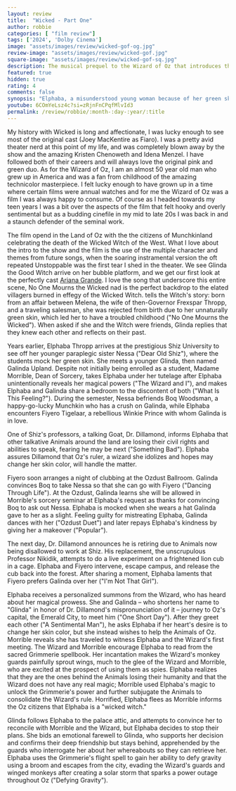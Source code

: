 ```yaml
---
layout: review
title:  "Wicked - Part One"
author: robbie
categories: [ "film review"]
tags: ['2024', 'Dolby Cinema']
image: "assets/images/review/wicked-gof-og.jpg"
review-image: "assets/images/review/wicked-gof.jpg"
square-image: "assets/images/review/wicked-gof-sq.jpg"
description: The musical prequel to the Wizard of Oz that introduces the most prominent witches and how Elpheba became the Wicked Witch.
featured: true
hidden: true
rating: 4
comments: false
synopsis: "Elphaba, a misunderstood young woman because of her green skin, and Glinda, a popular girl, become friends at Shiz University in the Land of Oz. After an encounter with the Wonderful Wizard of Oz, their friendship reaches a crossroads."  
youtube: 6COmYeLsz4c?si=zRjnFnCPqfMlvId3
permalink: /review/robbie/:month-:day-:year/:title
---
```

My history with Wicked is long and affectionate, I was lucky enough to see most of the original cast (Joey MacKentire as Fiaro).  I was a pretty avid theater nerd at this point of my life, and was completely blown away by the show and the amazing Kristen Chenoweth and Idena Menzel.  I have followed both of their careers and will always love the original pink and green duo. As for the Wizard of Oz, I am an almost 50 year old man who grew up in America and was a fan from childhood of the amazing technicolor masterpiece.  I felt lucky enough to have grown up in a time where certain films were annual watches and for me the Wizard of Oz was a film I was always happy to consume.  Of course as I headed towards my teen years I was a bit over the aspects of the film that felt hooky and overly sentimental but as a budding cinefile in my mid to late 20s I was back in and a staunch defender of the seminal work.

The film opend in the Land of Oz with the  the citizens of Munchkinland celebrating the death of the Wicked Witch of the West. What I love about the intro to the show and the film is the use of the multiple character and themes from future songs, when the soaring instramental version the oft repeated Unstoppable was the first tear I shed in the theater. We see Glinda the Good Witch arrive on her bubble platform, and we get our first look at the perfectly cast [Ariana Grande](https://www.imdb.com/name/nm3812858/).  I love the song that underscore this entire scene, No One Mourns the Wicked nad is the perfect backdrop to the elated villagers burned in effegy of the Wicked Witch. tells the Witch's story: born from an affair between Melena, the wife of then-Governor Frexspar Thropp, and a traveling salesman, she was rejected from birth due to her unnaturally green skin, which led her to have a troubled childhood ("No One Mourns the Wicked"). When asked if she and the Witch were friends, Glinda replies that they knew each other and reflects on their past.

Years earlier, Elphaba Thropp arrives at the prestigious Shiz University to see off her younger paraplegic sister Nessa ("Dear Old Shiz"), where the students mock her green skin. She meets a younger Glinda, then named Galinda Upland. Despite not initially being enrolled as a student, Madame Morrible, Dean of Sorcery, takes Elphaba under her tutelage after Elphaba unintentionally reveals her magical powers ("The Wizard and I"), and makes Elphaba and Galinda share a bedroom to the discontent of both ("What Is This Feeling?"). During the semester, Nessa befriends Boq Woodsman, a happy-go-lucky Munchkin who has a crush on Galinda, while Elphaba encounters Fiyero Tigelaar, a rebellious Winkie Prince with whom Galinda is in love.

One of Shiz's professors, a talking Goat, Dr. Dillamond, informs Elphaba that other talkative Animals around the land are losing their civil rights and abilities to speak, fearing he may be next ("Something Bad"). Elphaba assures Dillamond that Oz's ruler, a wizard she idolizes and hopes may change her skin color, will handle the matter.

Fiyero soon arranges a night of clubbing at the Ozdust Ballroom. Galinda convinces Boq to take Nessa so that she can go with Fiyero ("Dancing Through Life"). At the Ozdust, Galinda learns she will be allowed in Morrible's sorcery seminar at Elphaba's request as thanks for convincing Boq to ask out Nessa. Elphaba is mocked when she wears a hat Galinda gave to her as a slight. Feeling guilty for mistreating Elphaba, Galinda dances with her ("Ozdust Duet") and later repays Elphaba's kindness by giving her a makeover ("Popular").

The next day, Dr. Dillamond announces he is retiring due to Animals now being disallowed to work at Shiz. His replacement, the unscrupulous Professor Nikidik, attempts to do a live experiment on a frightened lion cub in a cage. Elphaba and Fiyero intervene, escape campus, and release the cub back into the forest. After sharing a moment, Elphaba laments that Fiyero prefers Galinda over her ("I'm Not That Girl").

Elphaba receives a personalized summons from the Wizard, who has heard about her magical prowess. She and Galinda – who shortens her name to "Glinda" in honor of Dr. Dillamond's mispronunciation of it – journey to Oz's capital, the Emerald City, to meet him ("One Short Day"). After they greet each other ("A Sentimental Man"), he asks Elphaba if her heart's desire is to change her skin color, but she instead wishes to help the Animals of Oz. Morrible reveals she has traveled to witness Elphaba and the Wizard's first meeting. The Wizard and Morrible encourage Elphaba to read from the sacred Grimmerie spellbook. Her incantation makes the Wizard's monkey guards painfully sprout wings, much to the glee of the Wizard and Morrible, who are excited at the prospect of using them as spies. Elphaba realizes that they are the ones behind the Animals losing their humanity and that the Wizard does not have any real magic; Morrible used Elphaba's magic to unlock the Grimmerie's power and further subjugate the Animals to consolidate the Wizard's rule. Horrified, Elphaba flees as Morrible informs the Oz citizens that Elphaba is a "wicked witch."

Glinda follows Elphaba to the palace attic, and attempts to convince her to reconcile with Morrible and the Wizard, but Elphaba decides to stop their plans. She bids an emotional farewell to Glinda, who supports her decision and confirms their deep friendship but stays behind, apprehended by the guards who interrogate her about her whereabouts so they can retrieve her. Elphaba uses the Grimmerie's flight spell to gain her ability to defy gravity using a broom and escapes from the city, evading the Wizard's guards and winged monkeys after creating a solar storm that sparks a power outage throughout Oz ("Defying Gravity").